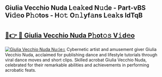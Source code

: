 ## Giulia Vecchio Nuda L𝚎a𝚔ed N𝚞𝚍e - Part-vBS Vi𝚍𝚎o P𝚑𝚘tos - H𝚘𝚝 O𝚗𝚕yf𝚊ns L𝚎a𝚔s ldTqB

# <h2><a href="http://kf03ej.oniu.top/?m=Giulia+Vecchio+Nuda">🔗👉 🔴 Giulia Vecchio Nuda P𝚑ot𝚘𝚜 V𝚒d𝚎o</a></h2>

[![Giulia Vecchio Nuda Nu𝚍e𝚜](https://i.imgur.com/0qMVB7G.gif)](http://kf03ej.oniu.top/?m=Giulia+Vecchio+Nuda)
Cybernetic artist and amusement giver Giulia Vecchio Nuda, acclaimed for publishing dance and lifestyle tutorials through viral dance moves and short clips. Skilled acrobat Giulia Vecchio Nuda, celebrated for their remarkable abilities and achievements in performing acrobatic feats.  
